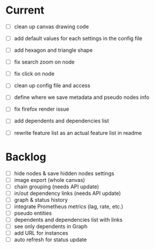# Current

* [ ] clean up canvas drawing code
* [ ] add default values for each settings in the config file
* [ ] add hexagon and triangle shape
* [ ] fix search zoom on node
* [ ] fix click on node
* [ ] clean up config file and access
* [ ] define where we save metadata and pseudo nodes info
* [ ] fix firefox render issue
* [ ] add dependents and dependencies list
* [ ] rewrite feature list as an actual feature list in readme


# Backlog
* [ ] hide nodes & save hidden nodes settings
* [ ] image export (whole canvas)
* [ ] chain grouping (needs API update)
* [ ] in/out dependency links (needs API update)
* [ ] graph & status history
* [ ] integrate Prometheus metrics (lag, rate, etc.)
* [ ] pseudo entities
* [ ] dependents and dependencies list with links
* [ ] see only dependents in Graph
* [ ] add URL for instances
* [ ] auto refresh for status update
